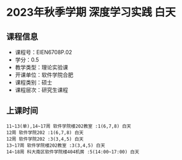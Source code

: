 # 2023年秋季学期 深度学习实践 白天






## 课程信息

- 课程号：EIEN6708P.02
- 学分：0.5
- 教学类型：理论实验课
- 开课单位：软件学院合肥
- 课程类别：硕士
- 课程层次：研究生课程

## 上课时间

```
11~13(单),14~17周 软件学院楼202教室 :1(6,7,8) 白天
12周 软件学院202 :1(6,7,8) 白天
12周 软件学院202 :3(3,4,5) 白天
13~17周 软件学院楼202教室 :3(3,4,5) 白天
14~18周 科大南区软件学院楼404机房 :5(14:00~17:00) 白天
```

